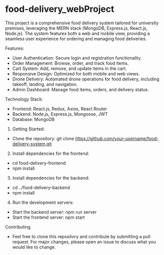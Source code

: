 # food-delivery_webProject
This project is a comprehensive food delivery system tailored for university premises, leveraging the MERN stack (MongoDB, Express.js, React.js, Node.js). The system features both a web and mobile view, providing a seamless user experience for ordering and managing food deliveries.

Features:
- User Authentication: Secure login and registration functionality.
- Order Management: Browse, order, and track food items.
- Cart System: Add, remove, and update items in the cart.
- Responsive Design: Optimized for both mobile and web views.
- Drone Delivery: Automated drone operations for food delivery, including takeoff, landing, and navigation.
- Admin Dashboard: Manage food items, orders, and delivery status.

Technology Stack:
- Frontend: React.js, Redux, Axios, React Router
- Backend: Node.js, Express.js, Mongoose, JWT
- Database: MongoDB

1. Getting Started:
- Clone the repository: git clone https://github.com/your-username/food-delivery-system.git

2. Install dependencies for the frontend:
- cd food-delivery-frontend
- npm install

3. Install dependencies for the backend:
- cd ../food-delivery-backend
- npm install

4. Run the development servers:
- Start the backend server:
  npm run server
- Start the frontend server:
  npm start

Contributing
- Feel free to clone this repository and contribute by submitting a pull request. For major changes, please open an issue to discuss what you would like to change.




